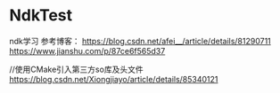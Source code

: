 # NdkTest
ndk学习
参考博客：
https://blog.csdn.net/afei__/article/details/81290711
https://www.jianshu.com/p/87ce6f565d37

//使用CMake引入第三方so库及头文件
https://blog.csdn.net/Xiongjiayo/article/details/85340121

